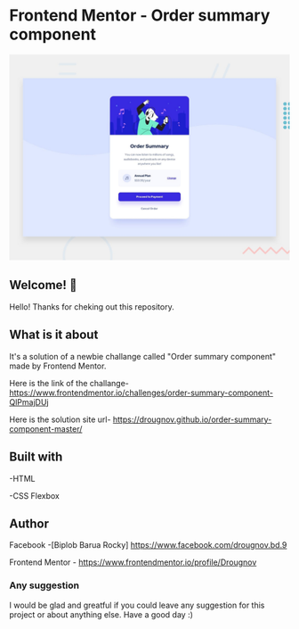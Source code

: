 # Frontend Mentor - Order summary component

![Design preview for the order summary component coding challenge](./design/desktop-preview.jpg)

## Welcome! 👋

Hello! Thanks for cheking out this repository.

## What is it about

It's a solution of a newbie challange called "Order summary component" made by Frontend Mentor.

Here is the link of the challange-
https://www.frontendmentor.io/challenges/order-summary-component-QlPmajDUj

Here is the solution site url-
https://drougnov.github.io/order-summary-component-master/

## Built with

-HTML

-CSS Flexbox

## Author

Facebook -[Biplob Barua Rocky] https://www.facebook.com/drougnov.bd.9

Frontend Mentor - https://www.frontendmentor.io/profile/Drougnov

### Any suggestion

I would be glad and greatful if you could leave any suggestion for this project or about anything else. Have a good day :)
